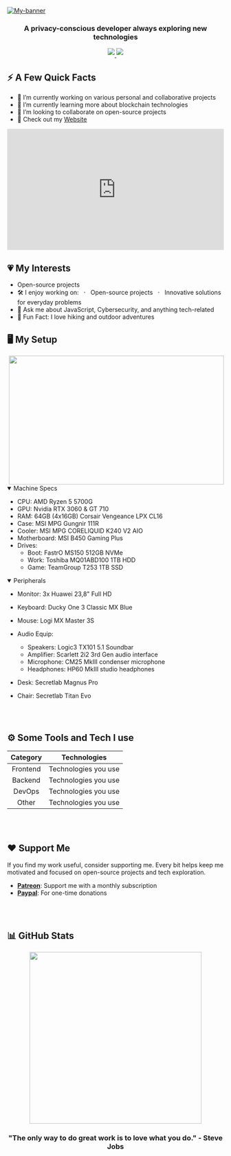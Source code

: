 [![My-banner](https://firebasestorage.googleapis.com/v0/b/mern-blog-530c9.appspot.com/o/Neon%20Modern%20Cyber%20Punk%20YouTube%20Banner.png?alt=media&token=e5b5018c-336c-4f4f-b98b-d28058c6c509)](https://weslakins.com)

<!--
Welcome to my GitHub README source! Glad you made it here. Crafting this was a delightful challenge.
-->

<h3 align="center">A privacy-conscious developer always exploring new technologies</h3>
<div align="center">

  <!--
  Active in here:
  -->

  <a href="https://twitter.com/WeslenLakins" target="_blank">
    <img src="https://img.shields.io/badge/Twitter-1DA1F2?style=for-the-badge&logo=twitter&logoColor=white" style="margin-bottom: 5px;"/>
  </a>
  <a href="https://steamcommunity.com/profiles/76561199306130179" target="_blank">
    <img src="https://img.shields.io/badge/Steam-171A21?style=for-the-badge&logo=steam&logoColor=white" style="margin-bottom: 5px;"/>
  </a>

</div>

</div>

## ⚡️ A Few Quick Facts

<div>
  <p align="left">
    <ul>
      <li>🔭 I’m currently working on various personal and collaborative projects</li>
      <li>🌱 I’m currently learning more about blockchain technologies</li>
      <li>👯 I’m looking to collaborate on open-source projects</li>
      <li>📙 Check out my <a href="https://weslakins.com">Website</a></li>
    </ul>
  </p>
  <p align="right">
    <div style="width:100%;height:0;padding-bottom:56%;position:relative;"><iframe src="https://giphy.com/embed/yR4xZagT71AAM" width="100%" height="100%" style="position:absolute" frameBorder="0" class="giphy-embed" allowFullScreen></iframe></div><p><a href="https://giphy.com/gifs/google-search-yR4xZagT71AAM"></a></p>
  </p>
</div>

## :heartpulse: My Interests

- Open-source projects
- 🛠 I enjoy working on:
  &nbsp; ∘ &nbsp; Open-source projects
  &nbsp; ∘ &nbsp; Innovative solutions for everyday problems<br>
- 💬 Ask me about JavaScript, Cybersecurity, and anything tech-related
- 🎉 Fun Fact: I love hiking and outdoor adventures

## 🖥️ My Setup

<img align="right" height="300px" width="500px" src="https://firebasestorage.googleapis.com/v0/b/mern-blog-530c9.appspot.com/o/wtl-setup-2024.jpg?alt=media&token=b352a839-b75b-4b75-bdab-2c8260c1b53b">

<details open>
  <summary>Machine Specs</summary>

- CPU: AMD Ryzen 5 5700G
- GPU: Nvidia RTX 3060 & GT 710
- RAM: 64GB (4x16GB) Corsair Vengeance LPX CL16
- Case: MSI MPG Gungnir 111R
- Cooler: MSI MPG CORELIQUID K240 V2 AIO
- Motherboard: MSI B450 Gaming Plus
- Drives:
  - Boot: FastrO MS150 512GB NVMe
  - Work: Toshiba MQ01ABD100 1TB HDD
  - Game: TeamGroup T253 1TB SSD

</details>

<details open>
  <summary>Peripherals</summary>

- Monitor: 3x Huawei 23,8" Full HD
- Keyboard: Ducky One 3 Classic MX Blue
- Mouse: Logi MX Master 3S
- Audio Equip:
  - Speakers: Logic3 TX101 5.1 Soundbar
  - Amplifier: Scarlett 2i2 3rd Gen audio interface
  - Microphone: CM25 MkIII condenser microphone
  - Headphones: HP60 MkIII studio headphones
- Desk: Secretlab Magnus Pro
- Chair: Secretlab Titan Evo

  </details>

<br><br>

## ⚙️ Some Tools and Tech I use

| Category |     Technologies     |
| :------: | :------------------: |
| Frontend | Technologies you use |
| Backend  | Technologies you use |
|  DevOps  | Technologies you use |
|  Other   | Technologies you use |

<br><br>

## ❤️ Support Me

<p>If you find my work useful, consider supporting me. Every bit helps keep me motivated and focused on open-source projects and tech exploration.</p>

- **[Patreon](https://patreon.com/yourpatreon)**: Support me with a monthly subscription
- **[Paypal](https://paypal.me/yourpaypal)**: For one-time donations

<br><br>

## 📊 GitHub Stats

<p align="center">
  <img src="https://github-readme-stats.vercel.app/api?username=WeslenLakins&show_icons=true&theme=radical" width="400">
</p>

<div align="center">
  <h3>"The only way to do great work is to love what you do." - Steve Jobs</h3>
</div>
